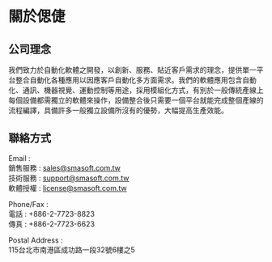 # 關於偲倢

## **公司理念**

我們致力於自動化軟體之開發，以創新、服務、貼近客戶需求的理念，提供單一平台整合自動化各種應用以因應客戶自動化多方面需求。我們的軟體應用包含自動化、通訊、機器視覺、運動控制等用途，採用模組化方式，有別於一般傳統產線上每個設備都需獨立的軟體來操作，設備整合後只需要一個平台就能完成整個產線的流程編譯，具備許多一般獨立設備所沒有的優勢，大幅提高生產效能。

## 聯絡方式

Email :  
銷售服務 : sales@smasoft.com.tw  
技術服務 : support@smasoft.com.tw  
軟體授權 : license@smasoft.com.tw

Phone/Fax :  
電話 : +886-2-7723-8823  
傳真 : +886-2-7723-6623

Postal Address :  
115台北市南港區成功路一段32號6樓之5

